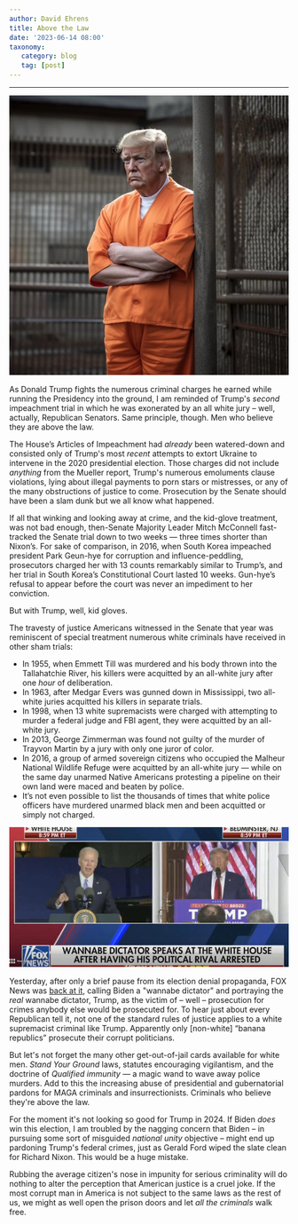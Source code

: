 ```yaml
---
author: David Ehrens
title: Above the Law
date: '2023-06-14 08:00'
taxonomy:
   category: blog
   tag: [post]
---
```

---
 
![](first-criminal.jpg)

As Donald Trump fights the numerous criminal charges he earned while running the Presidency into the ground, I am reminded of Trump's *second* impeachment trial in which he was exonerated by an all white jury – well, actually, Republican Senators. Same principle, though. Men who believe they are above the law.

The House’s Articles of Impeachment had *already* been watered-down and consisted only of Trump's most *recent* attempts to extort Ukraine to intervene in the 2020 presidential election. Those charges did not include *anything* from the Mueller report, Trump's numerous emoluments clause violations, lying about illegal payments to porn stars or mistresses, or any of the many obstructions of justice to come. Prosecution by the Senate should have been a slam dunk but we all know what happened.

If all that winking and looking away at crime, and the kid-glove treatment, was not bad enough, then-Senate Majority Leader Mitch McConnell fast-tracked the Senate trial down to two weeks — three times shorter than Nixon’s. For sake of comparison, in 2016, when South Korea impeached president Park Geun-hye for corruption and influence-peddling, prosecutors charged her with 13 counts remarkably similar to Trump’s, and her trial in South Korea’s Constitutional Court lasted 10 weeks. Gun-hye’s refusal to appear before the court was never an impediment to her conviction.

But with Trump, well, kid gloves.

The travesty of justice Americans witnessed in the Senate that year was reminiscent of special treatment numerous white criminals have received in other sham trials:

- In 1955, when Emmett Till was murdered and his body thrown into the Tallahatchie River, his killers were acquitted by an all-white jury after one *hour* of deliberation.
- In 1963, after Medgar Evers was gunned down in Mississippi, two all-white juries acquitted his killers in separate trials.
- In 1998, when 13 white supremacists were charged with attempting to murder a federal judge and FBI agent, they were acquitted by an all-white jury.
- In 2013, George Zimmerman was found not guilty of the murder of Trayvon Martin by a jury with only one juror of color.
- In 2016, a group of armed sovereign citizens who occupied the Malheur National Wildlife Refuge were acquitted by an all-white jury — while on the same day unarmed Native Americans protesting a pipeline on their own land were maced and beaten by police.
- It’s not even possible to list the thousands of times that white police officers have murdered unarmed black men and been acquitted or simply not charged.

![](foxnews.jpg)

Yesterday, after only a brief pause from its election denial propaganda, FOX News was [back at it](https://www.theguardian.com/media/2023/jun/14/fox-news-labels-joe-biden-a-wannabe-dictator-during-trump-speech), calling Biden a "wannabe dictator" and portraying the *real* wannabe dictator, Trump, as the victim of – well – prosecution for crimes anybody else would be prosecuted for. To hear just about every Republican tell it, not one of the standard rules of justice applies to a white supremacist criminal like Trump. Apparently only [non-white] “banana republics” prosecute their corrupt politicians.

But let's not forget the many other get-out-of-jail cards available for white men. *Stand Your Ground* laws, statutes encouraging vigilantism, and the doctrine of *Qualified immunity* — a magic wand to wave away police murders. Add to this the increasing abuse of presidential and gubernatorial pardons for MAGA criminals and insurrectionists. Criminals who believe they're above the law.

For the moment it's not looking so good for Trump in 2024. If Biden *does* win this election, I am troubled by the nagging concern that Biden – in pursuing some sort of misguided *national unity* objective – might end up pardoning Trump's federal crimes, just as Gerald Ford wiped the slate clean for Richard Nixon. This would be a huge mistake.

Rubbing the average citizen's nose in impunity for serious criminality will do nothing to alter the perception that American justice is a cruel joke. If the most corrupt man in America is not subject to the same laws as the rest of us, we might as well open the prison doors and let *all the criminals* walk free.

